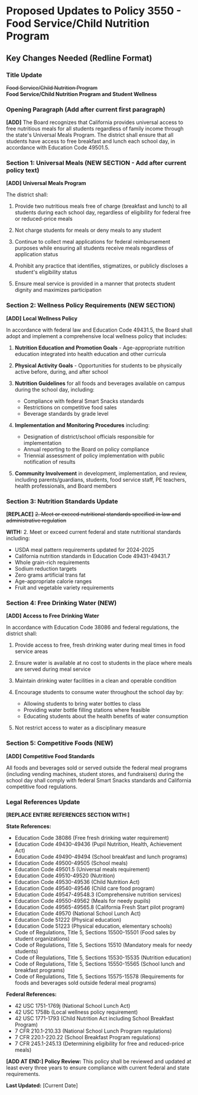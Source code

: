 # Proposed Updates to Policy 3550 - Food Service/Child Nutrition Program

## Key Changes Needed (Redline Format)

### Title Update
~~Food Service/Child Nutrition Program~~  
**Food Service/Child Nutrition Program and Student Wellness**

### Opening Paragraph (Add after current first paragraph)

**[ADD]** The Board recognizes that California provides universal access to free nutritious meals for all students regardless of family income through the state's Universal Meals Program. The district shall ensure that all students have access to free breakfast and lunch each school day, in accordance with Education Code 49501.5.

### Section 1: Universal Meals (NEW SECTION - Add after current policy text)

**[ADD]** 
**Universal Meals Program**

The district shall:

1. Provide two nutritious meals free of charge (breakfast and lunch) to all students during each school day, regardless of eligibility for federal free or reduced-price meals

2. Not charge students for meals or deny meals to any student

3. Continue to collect meal applications for federal reimbursement purposes while ensuring all students receive meals regardless of application status

4. Prohibit any practice that identifies, stigmatizes, or publicly discloses a student's eligibility status

5. Ensure meal service is provided in a manner that protects student dignity and maximizes participation

### Section 2: Wellness Policy Requirements (NEW SECTION)

**[ADD]**
**Local Wellness Policy**

In accordance with federal law and Education Code 49431.5, the Board shall adopt and implement a comprehensive local wellness policy that includes:

1. **Nutrition Education and Promotion Goals** - Age-appropriate nutrition education integrated into health education and other curricula

2. **Physical Activity Goals** - Opportunities for students to be physically active before, during, and after school

3. **Nutrition Guidelines** for all foods and beverages available on campus during the school day, including:
   - Compliance with federal Smart Snacks standards
   - Restrictions on competitive food sales
   - Beverage standards by grade level

4. **Implementation and Monitoring Procedures** including:
   - Designation of district/school officials responsible for implementation
   - Annual reporting to the Board on policy compliance
   - Triennial assessment of policy implementation with public notification of results

5. **Community Involvement** in development, implementation, and review, including parents/guardians, students, food service staff, PE teachers, health professionals, and Board members

### Section 3: Nutrition Standards Update

**[REPLACE]** ~~2. Meet or exceed nutritional standards specified in law and administrative regulation~~

**WITH:** 2. Meet or exceed current federal and state nutritional standards including:
   - USDA meal pattern requirements updated for 2024-2025
   - California nutrition standards in Education Code 49431-49431.7
   - Whole grain-rich requirements
   - Sodium reduction targets
   - Zero grams artificial trans fat
   - Age-appropriate calorie ranges
   - Fruit and vegetable variety requirements

### Section 4: Free Drinking Water (NEW)

**[ADD]**
**Access to Free Drinking Water**

In accordance with Education Code 38086 and federal regulations, the district shall:

1. Provide access to free, fresh drinking water during meal times in food service areas

2. Ensure water is available at no cost to students in the place where meals are served during meal service

3. Maintain drinking water facilities in a clean and operable condition

4. Encourage students to consume water throughout the school day by:
   - Allowing students to bring water bottles to class
   - Providing water bottle filling stations where feasible
   - Educating students about the health benefits of water consumption

5. Not restrict access to water as a disciplinary measure

### Section 5: Competitive Foods (NEW)

**[ADD]**
**Competitive Food Standards**

All foods and beverages sold or served outside the federal meal programs (including vending machines, student stores, and fundraisers) during the school day shall comply with federal Smart Snacks standards and California competitive food regulations.

### Legal References Update

**[REPLACE ENTIRE REFERENCES SECTION WITH:]**

**State References:**
- Education Code 38086 (Free fresh drinking water requirement)
- Education Code 49430-49436 (Pupil Nutrition, Health, Achievement Act)
- Education Code 49490-49494 (School breakfast and lunch programs)
- Education Code 49500-49505 (School meals)
- Education Code 49501.5 (Universal meals requirement)
- Education Code 49510-49520 (Nutrition)
- Education Code 49530-49536 (Child Nutrition Act)
- Education Code 49540-49546 (Child care food program)
- Education Code 49547-49548.3 (Comprehensive nutrition services)
- Education Code 49550-49562 (Meals for needy pupils)
- Education Code 49565-49565.8 (California Fresh Start pilot program)
- Education Code 49570 (National School Lunch Act)
- Education Code 51222 (Physical education)
- Education Code 51223 (Physical education, elementary schools)
- Code of Regulations, Title 5, Sections 15500-15501 (Food sales by student organizations)
- Code of Regulations, Title 5, Sections 15510 (Mandatory meals for needy students)
- Code of Regulations, Title 5, Sections 15530-15535 (Nutrition education)
- Code of Regulations, Title 5, Sections 15550-15565 (School lunch and breakfast programs)
- Code of Regulations, Title 5, Sections 15575-15578 (Requirements for foods and beverages sold outside federal meal programs)

**Federal References:**
- 42 USC 1751-1769j (National School Lunch Act)
- 42 USC 1758b (Local wellness policy requirement)
- 42 USC 1771-1793 (Child Nutrition Act including School Breakfast Program)
- 7 CFR 210.1-210.33 (National School Lunch Program regulations)
- 7 CFR 220.1-220.22 (School Breakfast Program regulations)
- 7 CFR 245.1-245.13 (Determining eligibility for free and reduced-price meals)

**[ADD AT END:]**
**Policy Review:** This policy shall be reviewed and updated at least every three years to ensure compliance with current federal and state requirements.

**Last Updated:** [Current Date]